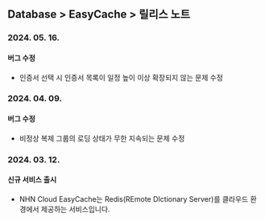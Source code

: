 ## Database > EasyCache > 릴리스 노트

### 2024. 05. 16.

#### 버그 수정

* 인증서 선택 시 인증서 목록이 일정 높이 이상 확장되지 않는 문제 수정

### 2024. 04. 09.

#### 버그 수정

* 비정상 복제 그룹의 로딩 상태가 무한 지속되는 문제 수정

### 2024. 03. 12.

#### 신규 서비스 출시

- NHN Cloud EasyCache는 Redis(REmote DIctionary Server)를 클라우드 환경에서 제공하는 서비스입니다.
